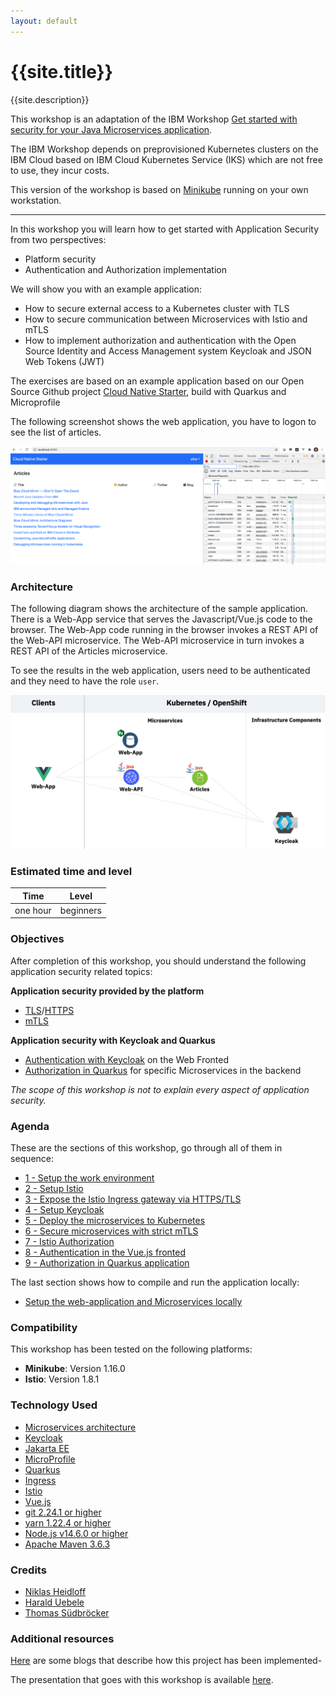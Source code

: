 ```yaml
---
layout: default
---
```

# {{site.title}}
{{site.description}}

This workshop is an adaptation of the IBM Workshop [Get started with security for your Java Microservices application](https://ibm-developer.gitbook.io/get-started-with-security-for-your-java-microservi/).

The IBM Workshop depends on preprovisioned Kubernetes clusters on the IBM Cloud based on IBM Cloud Kubernetes Service (IKS) which are not free to use, they incur costs.

This version of the workshop is based on [Minikube](https://minikube.sigs.k8s.io/docs/) running on your own workstation.  

---

In this workshop you will learn how to get started with Application Security from two perspectives:
* Platform security
* Authentication and Authorization implementation

We will show you with an example application:
* How to secure external access to a Kubernetes cluster with TLS
* How to secure communication between Microservices with Istio and mTLS
* How to implement authorization and authentication with the Open Source Identity and Access Management system Keycloak and JSON Web Tokens (JWT)

The exercises are based on an example application based on our Open Source Github project [Cloud Native Starter](https://github.com/IBM/cloud-native-starter/tree/master/security), build with Quarkus and Microprofile

The following screenshot shows the web application, you have to logon to see the list of articles.

<kbd><img src="images/architecture-wep-app-screenshot.png"/></kbd>

### Architecture

The following diagram shows the architecture of the sample application. There is a Web-App service that serves the Javascript/Vue.js code to the browser. The Web-App code running in the browser invokes a REST API of the Web-API microservice. The Web-API microservice in turn invokes a REST API of the Articles microservice. 

To see the results in the web application, users need to be authenticated and they need to have the role `user`. 

<kbd><img src="images/architecture-diagram.png"/></kbd>

### Estimated time and level

|  Time | Level  |
| - | - |
| one hour | beginners |

### Objectives

After completion of this workshop, you should understand the following application security related topics:

**Application security provided by the platform**
* [TLS](https://en.wikipedia.org/wiki/Transport_Layer_Security)/[HTTPS](https://en.wikipedia.org/wiki/HTTPS)
* [mTLS](https://en.wikipedia.org/wiki/Mutual_authentication)

**Application security with Keycloak and Quarkus**
* [Authentication with Keycloak](https://en.wikipedia.org/wiki/Authentication) on the Web Fronted
* [Authorization in Quarkus](https://en.wikipedia.org/wiki/Authorization) for specific Microservices in the backend

*The scope of this workshop is not to explain every aspect of application security.*

### Agenda

These are the sections of this workshop, go through all of them in sequence:

* [1 - Setup the work environment](workshop/01-pre-work/prework.md)
* [2 - Setup Istio](workshop/02-app-env-exercise/SETUP_ISTIO.md)
* [3 - Expose the Istio Ingress gateway via HTTPS/TLS](workshop/02-app-env-exercise/SETUP_ISTIO_INGRESS.md)
* [4 - Setup Keycloak](workshop/02-app-env-exercise/SETUP_KEYCLOAK.md)
* [5 - Deploy the microservices to Kubernetes](workshop/03-p-sec-exercise/01-README.md)
* [6 - Secure microservices with strict mTLS](workshop/03-p-sec-exercise/02-README.md)
* [7 - Istio Authorization](workshop/03-p-sec-exercise/03-README.md)
* [8 - Authentication in the Vue.js fronted](workshop/04-app-sec-exercise/APPLICATION_AUTHENTICATION.md)
* [9 - Authorization in Quarkus application](workshop/04-app-sec-exercise/APPLICATION_AUTHORIZATION.md)

The last section shows how to compile and run the application locally:
* [Setup the web-application and Microservices locally](workshop/04-app-sec-exercise/local.md)


### Compatibility

This workshop has been tested on the following platforms:

* **Minikube**: Version 1.16.0
* **Istio**: Version 1.8.1 


### Technology Used

* [Microservices architecture](https://en.wikipedia.org/wiki/Microservices)
* [Keycloak](https://www.keycloak.org)
* [Jakarta EE](https://jakarta.ee/)
* [MicroProfile](https://microprofile.io/)
* [Quarkus](https://quarkus.io/ingress)
* [Ingress](https://kubernetes.io/docs/concepts/services-networking/ingress/)
* [Istio](https://https://istio.io)
* [Vue.js](https://vuejs.org/)
* [git 2.24.1 or higher](https://git-scm.com/book/en/v2/Getting-Started-Installing-Git)
* [yarn 1.22.4 or higher](https://yarnpkg.com)
* [Node.js v14.6.0 or higher](https://nodejs.org/en/)
* [Apache Maven 3.6.3](https://maven.apache.org/ref/3.6.3/maven-embedder/cli.html)

### Credits

* [Niklas Heidloff](https://twitter.com/nheidloff)
* [Harald Uebele](https://twitter.com/Harald_U)
* [Thomas Südbröcker](https://twitter.com/tsuedbroecker)

### Additional resources

[Here](workshop/BLOGS.md) are some blogs that describe how this project has been implemented-

The presentation that goes with this workshop is available [here](images/App-Security-Final-V1-20200821.pdf).
